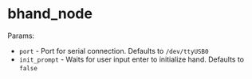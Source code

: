 # bhand_node

Params:
- `port` - Port for serial connection. Defaults to `/dev/ttyUSB0`
- `init_prompt` - Waits for user input enter to initialize hand. Defaults to `false` 

